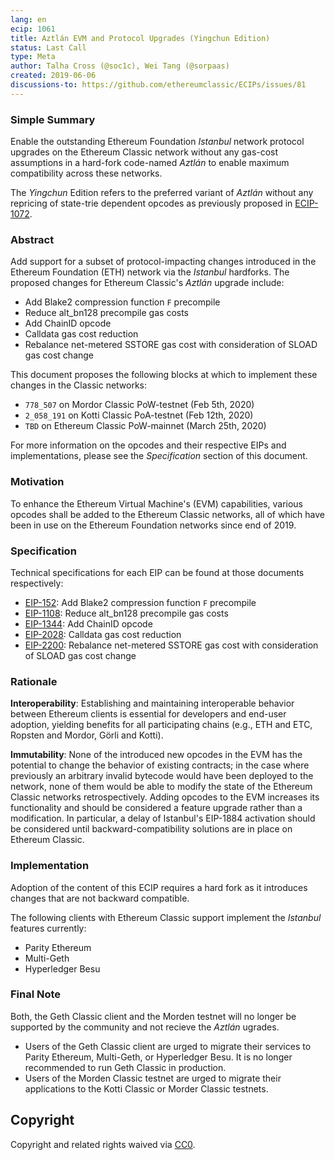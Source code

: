 ```yaml
---
lang: en
ecip: 1061
title: Aztlán EVM and Protocol Upgrades (Yingchun Edition)
status: Last Call
type: Meta
author: Talha Cross (@soc1c), Wei Tang (@sorpaas)
created: 2019-06-06
discussions-to: https://github.com/ethereumclassic/ECIPs/issues/81
---
```


### Simple Summary

Enable the outstanding Ethereum Foundation _Istanbul_ network protocol upgrades on the Ethereum
Classic network without any gas-cost assumptions in a hard-fork code-named _Aztlán_ to enable 
maximum compatibility across these networks. 

The _Yingchun_ Edition refers to the preferred variant of _Aztlán_ without any repricing of state-trie 
dependent opcodes as previously proposed in [ECIP-1072](https://ecips.ethereumclassic.org/ECIPs/ecip-1072).

### Abstract

Add support for a subset of protocol-impacting changes introduced in the Ethereum Foundation (ETH) network via the
_Istanbul_ hardforks. The proposed changes for Ethereum Classic's _Aztlán_ upgrade include:

- Add Blake2 compression function `F` precompile
- Reduce alt_bn128 precompile gas costs
- Add ChainID opcode
- Calldata gas cost reduction
- Rebalance net-metered SSTORE gas cost with consideration of SLOAD gas cost change

This document proposes the following blocks at which to implement these changes in the Classic networks:

- `778_507` on Mordor Classic PoW-testnet (Feb 5th, 2020)
- `2_058_191` on Kotti Classic PoA-testnet (Feb 12th, 2020)
- `TBD` on Ethereum Classic PoW-mainnet (March 25th, 2020)

For more information on the opcodes and their respective EIPs and implementations, please see the _Specification_
section of this document.

### Motivation

To enhance the Ethereum Virtual Machine's (EVM) capabilities, various opcodes shall be added to the Ethereum Classic
networks, all of which have been in use on the Ethereum Foundation networks since end of 2019.

### Specification

Technical specifications for each EIP can be found at those documents respectively:

- [EIP-152](https://eips.ethereum.org/EIPS/eip-152): Add Blake2 compression function `F` precompile
- [EIP-1108](https://eips.ethereum.org/EIPS/eip-1108): Reduce alt_bn128 precompile gas costs
- [EIP-1344](https://eips.ethereum.org/EIPS/eip-1344): Add ChainID opcode
- [EIP-2028](https://eips.ethereum.org/EIPS/eip-2028): Calldata gas cost reduction
- [EIP-2200](https://eips.ethereum.org/EIPS/eip-2200): Rebalance net-metered SSTORE gas cost with consideration of SLOAD gas cost change

### Rationale

__Interoperability__: Establishing and maintaining interoperable behavior between Ethereum clients is essential for
developers and end-user adoption, yielding benefits for all participating chains (e.g., ETH and ETC, Ropsten and Mordor,
Görli and Kotti).

__Immutability__: None of the introduced new opcodes in the EVM has the potential to change the behavior of existing
contracts; in the case where previously an arbitrary invalid bytecode would have been deployed to the network, none of
them would be able to modify the state of the Ethereum Classic networks retrospectively. Adding opcodes to the EVM
increases its functionality and should be considered a feature upgrade rather than a modification. In particular, a delay
of Istanbul's EIP-1884 activation should be considered until backward-compatibility solutions are in place on Ethereum Classic.

### Implementation

Adoption of the content of this ECIP requires a hard fork as it introduces changes that are not backward compatible.

The following clients with Ethereum Classic support implement the _Istanbul_ features currently:

- Parity Ethereum
- Multi-Geth
- Hyperledger Besu

### Final Note

Both, the Geth Classic client and the Morden testnet will no longer be supported by the community and not recieve the _Aztlán_ ugrades.

- Users of the Geth Classic client are urged to migrate their services to Parity Ethereum, Multi-Geth, or Hyperledger Besu. It is no longer recommended to run Geth Classic in production.
- Users of the Morden Classic testnet are urged to migrate their applications to the Kotti Classic or Morder Classic testnets.

## Copyright

Copyright and related rights waived via [CC0](https://creativecommons.org/publicdomain/zero/1.0/).
